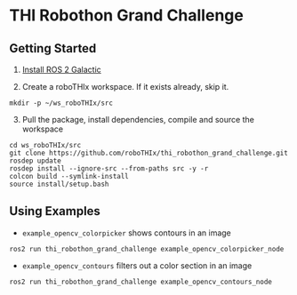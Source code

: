 # THI Robothon Grand Challenge

## Getting Started

1. [Install ROS 2 Galactic](https://docs.ros.org/en/galactic/Installation/Ubuntu-Install-Debians.html)

2. Create a roboTHIx workspace. If it exists already, skip it.
```
mkdir -p ~/ws_roboTHIx/src
```
3. Pull the package, install dependencies, compile and source the workspace
```
cd ws_roboTHIx/src
git clone https://github.com/roboTHIx/thi_robothon_grand_challenge.git
rosdep update
rosdep install --ignore-src --from-paths src -y -r
colcon build --symlink-install
source install/setup.bash
```

## Using Examples
- `example_opencv_colorpicker` shows contours in an image
```
ros2 run thi_robothon_grand_challenge example_opencv_colorpicker_node 
```

- `example_opencv_contours` filters out a color section in an image
```
ros2 run thi_robothon_grand_challenge example_opencv_contours_node 
```

